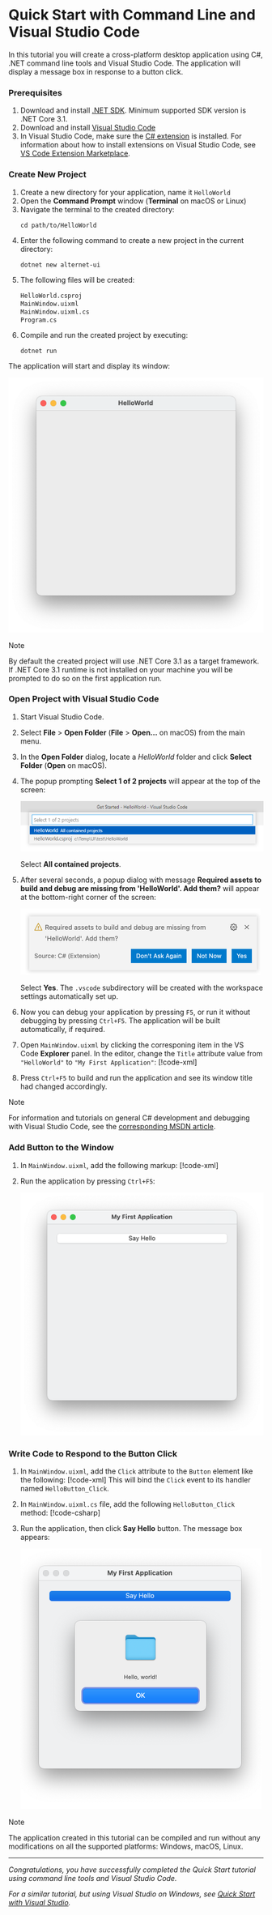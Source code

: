 #  Quick Start with Command Line and Visual Studio Code

In this tutorial you will create a cross-platform desktop application using C#, .NET command line tools and Visual Studio Code.
The application will display a message box in response to a button click.

### Prerequisites

1. Download and install [.NET SDK](https://dotnet.microsoft.com/download/dotnet). Minimum supported SDK version is .NET Core 3.1.
1. Download and install [Visual Studio Code](https://code.visualstudio.com/download)
1. In Visual Studio Code, make sure the [C# extension](https://marketplace.visualstudio.com/items?itemName=ms-dotnettools.csharp) is installed. For
   information about how to install extensions on Visual Studio Code, see [VS Code Extension Marketplace](https://code.visualstudio.com/docs/editor/extension-gallery).

### Create New Project

1. Create a new directory for your application, name it `HelloWorld`
1. Open the **Command Prompt** window (**Terminal** on macOS or Linux)
1. Navigate the terminal to the created directory:
    ```dos
    cd path/to/HelloWorld
    ```
1. Enter the following command to create a new project in the current directory:
    ```dos
    dotnet new alternet-ui
    ```
1. The following files will be created:
    ```
    HelloWorld.csproj
    MainWindow.uixml
    MainWindow.uixml.cs
    Program.cs
    ```
1. Compile and run the created project by executing:
    ```dos
    dotnet run
    ```
The application will start and display its window:

![Created Application Window](images/created-application-window-macos.png)

> [!NOTE]
> By default the created project will use .NET Core 3.1 as a target framework. If .NET Core 3.1 runtime is not installed on your machine you
> will be prompted to do so on the first application run.

### Open Project with Visual Studio Code

1. Start Visual Studio Code.
1. Select **File** > **Open Folder** (**File** > **Open...** on macOS) from the main menu.
1. In the **Open Folder** dialog, locate a *HelloWorld* folder and click **Select Folder** (**Open** on macOS).
1. The popup prompting **Select 1 of 2 projects** will appear at the top of the screen:
   
   ![Select Project Popup](images/vscode-select-project-popup.png)
   
   Select **All contained projects**.

1. After several seconds, a popup dialog with message **Required assets to build and debug are missing from 'HelloWorld'. Add them?** will appear at
   the bottom-right corner of the screen:
   
   ![Required Assets Popup](images/vscode-required-assets-popup.png)

   Select **Yes**. The `.vscode` subdirectory will be created with the workspace settings automatically set up.
1. Now you can debug your application by pressing `F5`, or run it without debugging by pressing `Ctrl+F5`.
   The application will be built automatically, if required.
1. Open `MainWindow.uixml` by clicking the corresponing item in the VS Code **Explorer** panel. In the editor, change the `Title` attribute value from
   `"HelloWorld"` to `"My First Application"`:
   [!code-xml[](../examples/change-title.uixml?highlight=4)]
1. Press `Ctrl+F5` to build and run the application and see its window title had changed accordingly.

> [!NOTE]
> For information and tutorials on general C# development and debugging with Visual Studio Code, see the
> [corresponding MSDN article](https://docs.microsoft.com/en-us/dotnet/core/tutorials/with-visual-studio-code).

### Add Button to the Window

1. In `MainWindow.uixml`, add the following markup:
   [!code-xml[](../examples/add-button.uixml?highlight=5-7)]
1. Run the application by pressing `Ctrl+F5`:
   
   ![Button Added](images/added-button-macos.png)

### Write Code to Respond to the Button Click

1. In `MainWindow.uixml`, add the `Click` attribute to the `Button` element like the following:
   [!code-xml[](../examples/add-click-handler.uixml?highlight=6)]
   This will bind the `Click` event to its handler named `HelloButton_Click`.
1. In `MainWindow.uixml.cs` file, add the following `HelloButton_Click` method:
   [!code-csharp[](../examples/add-click-handler.uixml.cs?highlight=1,13-16)]
1. Run the application, then click **Say Hello** button. The message box appears:

   ![MessageBox on Click](images/message-box-on-click-macos.png)

> [!NOTE]
> The application created in this tutorial can be compiled and run without any modifications on all the supported platforms: Windows, macOS, Linux.

---
*Congratulations, you have successfully completed the Quick Start tutorial using command line tools and Visual Studio Code.*

*For a similar tutorial, but using Visual Studio on Windows, see [Quick Start with Visual Studio](../visual-studio/quick-start-visual-studio.md).*
